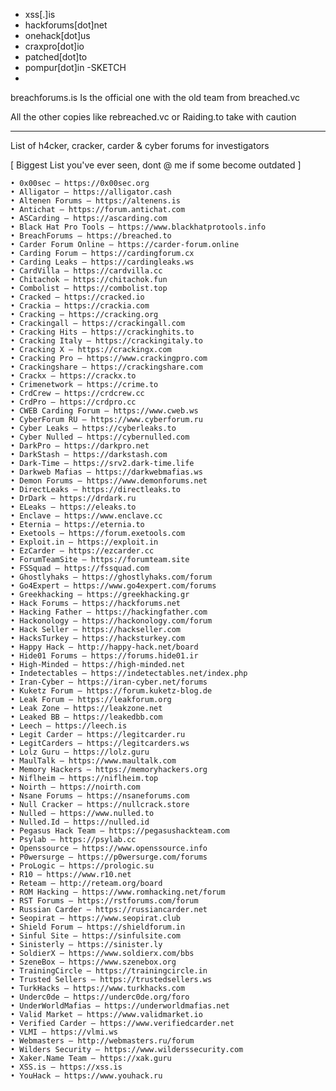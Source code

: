 
* xss[.]is
* hackforums[dot]net
* onehack[dot]us
* craxpro[dot]io
* patched[dot]to
* pompur[dot]in -SKETCH
* 
breachforums.is Is the official one with the old team from breached.vc

All the other copies like rebreached.vc or Raiding.to take with caution


***

List of h4cker, cracker, carder & cyber forums for investigators

[ Biggest List you've ever seen, dont @ me if some become outdated ]
    
    • 0x00sec – https://0x00sec.org
    • Alligator – https://alligator.cash
    • Altenen Forums – https://altenens.is
    • Antichat – https://forum.antichat.com
    • ASCarding – https://ascarding.com
    • Black Hat Pro Tools – https://www.blackhatprotools.info
    • BreachForums – https://breached.to
    • Carder Forum Online – https://carder-forum.online
    • Carding Forum – https://cardingforum.cx
    • Carding Leaks – https://cardingleaks.ws
    • CardVilla – https://cardvilla.cc
    • Chitachok – https://chitachok.fun
    • Combolist – https://combolist.top
    • Cracked – https://cracked.io
    • Crackia – https://crackia.com
    • Cracking – https://cracking.org
    • Crackingall – https://crackingall.com
    • Cracking Hits – https://crackinghits.to
    • Cracking Italy – https://crackingitaly.to
    • Cracking X – https://crackingx.com
    • Cracking Pro – https://www.crackingpro.com
    • Crackingshare – https://crackingshare.com
    • Crackx – https://crackx.to
    • Crimenetwork – https://crime.to
    • CrdCrew – https://crdcrew.cc
    • CrdPro – https://crdpro.cc
    • CWEB Carding Forum – https://www.cweb.ws
    • CyberForum RU – https://www.cyberforum.ru
    • Cyber Leaks – https://cyberleaks.to
    • Cyber Nulled – https://cybernulled.com
    • DarkPro – https://darkpro.net
    • DarkStash – https://darkstash.com
    • Dark-Time – https://srv2.dark-time.life
    • Darkweb Mafias – https://darkwebmafias.ws
    • Demon Forums – https://www.demonforums.net
    • DirectLeaks – https://directleaks.to
    • DrDark – https://drdark.ru
    • ELeaks – https://eleaks.to
    • Enclave – https://www.enclave.cc
    • Eternia – https://eternia.to
    • Exetools – https://forum.exetools.com
    • Exploit.in – https://exploit.in
    • EzCarder – https://ezcarder.cc
    • ForumTeamSite – https://forumteam.site
    • FSSquad – https://fssquad.com
    • Ghostlyhaks – https://ghostlyhaks.com/forum
    • Go4Expert – https://www.go4expert.com/forums
    • Greekhacking – https://greekhacking.gr
    • Hack Forums – https://hackforums.net
    • Hacking Father – https://hackingfather.com
    • Hackonology – https://hackonology.com/forum
    • Hack Seller – https://hackseller.com
    • HacksTurkey – https://hacksturkey.com
    • Happy Hack – http://happy-hack.net/board
    • Hide01 Forums – https://forums.hide01.ir
    • High-Minded – https://high-minded.net
    • Indetectables – https://indetectables.net/index.php
    • Iran-Cyber – https://iran-cyber.net/forums
    • Kuketz Forum – https://forum.kuketz-blog.de
    • Leak Forum – https://leakforum.org
    • Leak Zone – https://leakzone.net
    • Leaked BB – https://leakedbb.com
    • Leech – https://leech.is
    • Legit Carder – https://legitcarder.ru
    • LegitCarders – https://legitcarders.ws
    • Lolz Guru – https://lolz.guru
    • MaulTalk – https://www.maultalk.com
    • Memory Hackers – https://memoryhackers.org
    • Niflheim – https://niflheim.top
    • Noirth – https://noirth.com
    • Nsane Forums – https://nsaneforums.com
    • Null Cracker – https://nullcrack.store
    • Nulled – https://www.nulled.to
    • Nulled.Id – https://nulled.id
    • Pegasus Hack Team – https://pegasushackteam.com
    • Psylab – https://psylab.cc
    • Openssource – https://www.openssource.info
    • P0wersurge – https://p0wersurge.com/forums
    • ProLogic – https://prologic.su
    • R10 – https://www.r10.net
    • Reteam – http://reteam.org/board
    • ROM Hacking – https://www.romhacking.net/forum
    • RST Forums – https://rstforums.com/forum
    • Russian Carder – https://russiancarder.net
    • Seopirat – https://www.seopirat.club
    • Shield Forum – https://shieldforum.in
    • Sinful Site – https://sinfulsite.com
    • Sinisterly – https://sinister.ly
    • SoldierX – https://www.soldierx.com/bbs
    • SzeneBox – https://www.szenebox.org
    • TrainingCircle – https://trainingcircle.in
    • Trusted Sellers – https://trustedsellers.ws
    • TurkHacks – https://www.turkhacks.com
    • Underc0de – https://underc0de.org/foro
    • UnderWorldMafias – https://underworldmafias.net
    • Valid Market – https://www.validmarket.io
    • Verified Carder – https://www.verifiedcarder.net
    • VLMI – https://vlmi.ws
    • Webmasters – http://webmasters.ru/forum
    • Wilders Security – https://www.wilderssecurity.com
    • Xaker.Name Team – https://xak.guru
    • XSS.is – https://xss.is
    • YouHack – https://www.youhack.ru
    
